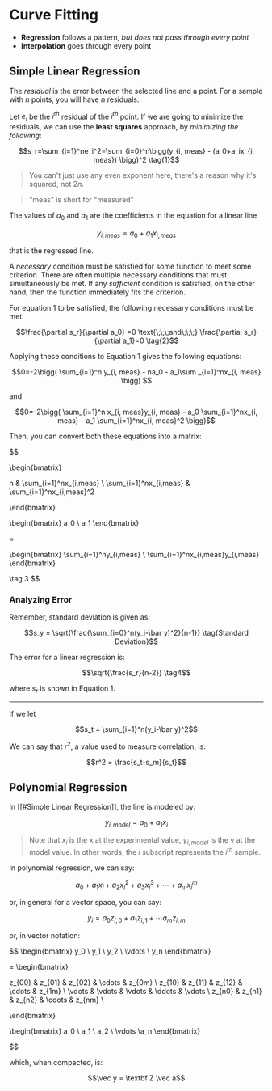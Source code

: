 # Curve Fitting

- **Regression** follows a pattern, *but does not pass through every point*
- **Interpolation** goes through every point

## Simple Linear Regression

The *residual* is the error between the selected line and a point. For a sample with $n$ points, you will have $n$ residuals.

Let $e_i$ be the $i^{th}$ residual of the $i^{th}$ point. If we are going to minimize the residuals, we can use the **least squares** approach, by *minimizing the following*:

$$s_r=\sum_{i=1}^ne_i^2=\sum_{i=0}^n\bigg(y_{i, meas} - (a_0+a_ix_{i, meas}) \bigg)^2 \tag{1}$$

> You can't just use any even exponent here, there's a reason why it's squared, not $2n$. 

> "meas" is short for "measured"

The values of $a_0$ and $a_1$ are the coefficients in the equation for a linear line 

$$y_{i, meas}=a_0+a_1x_{i, meas}$$

that is the regressed line.

A *necessary* condition must be satisfied for some function to meet some criterion. There are often multiple necessary conditions that must simultaneously be met. If any *sufficient* condition is satisfied, on the other hand, then the function immediately fits the criterion. 

For equation 1 to be satisfied, the following necessary conditions must be met:

$$\frac{\partial s_r}{\partial a_0} =0 \text{\;\;\;and\;\;\;} \frac{\partial s_r}{\partial a_1}=0 \tag{2}$$

Applying these conditions to Equation 1 gives the following equations:

$$0=-2\bigg(  \sum_{i=1}^n y_{i, meas} - na_0 - a_1\sum _{i=1}^nx_{i, meas}  \bigg) $$

and

$$0=-2\bigg( \sum_{i=1}^n x_{i, meas}y_{i, meas} - a_0 \sum_{i=1}^nx_{i, meas} - a_1 \sum_{i=1}^nx_{i, meas}^2 \bigg)$$

Then, you can convert both these equations into a matrix:

$$

\begin{bmatrix}

n & \sum_{i=1}^nx_{i,meas} \\
\sum_{i=1}^nx_{i,meas} & \sum_{i=1}^nx_{i,meas}^2

\end{bmatrix}

\begin{bmatrix}
a_0 \\
a_1
\end{bmatrix}

=

\begin{bmatrix}
\sum_{i=1}^ny_{i,meas} \\
\sum_{i=1}^nx_{i,meas}y_{i,meas}
\end{bmatrix}

\tag 3
$$


### Analyzing Error

Remember, standard deviation is given as:

$$s_y = \sqrt{\frac{\sum_{i=0}^n(y_i-\bar y)^2}{n-1}} \tag{Standard Deviation}$$

The error for a linear regression is:

$$\sqrt{\frac{s_r}{n-2}} \tag4$$

where $s_r$ is shown in Equation 1.

---

If we let 

$$s_t = \sum_{i=1}^n(y_i-\bar y)^2$$

We can say that $r^2$, a value used to measure correlation, is:

$$r^2 = \frac{s_t-s_m}{s_t}$$

## Polynomial Regression

In [[#Simple Linear Regression]], the line is modeled by:

$$y_{i, model}=a_0+a_1x_i$$

> Note that $x_i$ is the x at the experimental value,  $y_{i, model}$ is the y at the model value. In other words, the $i$ subscript represents the $i^{th}$ sample.

In polynomial regression, we can say:

$$a_0+a_1x_i+a_2x_i^2+a_3x_i^3+\cdots +a_mx_i^m$$

or, in general for a vector space, you can say:

$$y_i=a_0z_{i,0}+a_1 z_{i,1}+\cdots a_mz_{i,m}$$

or, in vector notation:

$$
\begin{bmatrix}
y_0 \\ y_1 \\ y_2 \\ \vdots \\ y_n
\end{bmatrix}

= 
\begin{bmatrix}

z_{00} & z_{01} & z_{02} & \cdots & z_{0m} \\
z_{10} & z_{11} & z_{12} & \cdots & z_{1m} \\
\vdots & \vdots & \vdots & \ddots & \vdots \\
z_{n0} & z_{n1} & z_{n2} & \cdots & z_{nm} \\

\end{bmatrix}

\begin{bmatrix}
a_0 \\ a_1 \\ a_2 \\ \vdots \\a_n
\end{bmatrix}

$$

which, when compacted, is:

$$\vec y = \textbf Z \vec a$$

